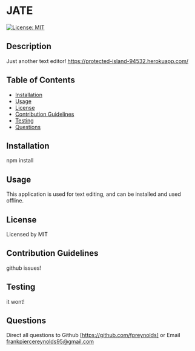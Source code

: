 # JATE

[![License: MIT](https://img.shields.io/badge/License-MIT-yellow.svg)](https://opensource.org/licenses/MIT)

## Description

Just another text editor!
https://protected-island-94532.herokuapp.com/

## Table of Contents

- [Installation](#installation)
- [Usage](#usage)
- [License](#license)
- [Contribution Guidelines](#contribution-guidelines)
- [Testing](#testing)
- [Questions](#questions)

## Installation

npm install

## Usage

This application is used for text editing, and can be installed and used offline.

## License

Licensed by MIT

## Contribution Guidelines

github issues!

## Testing

it wont!

## Questions

Direct all questions to Github [https://github.com/fpreynolds] or Email frankpiercereynolds95@gmail.com
